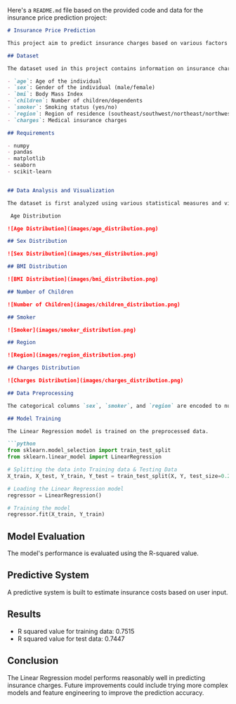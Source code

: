 Here's a `README.md` file based on the provided code and data for the insurance price prediction project:

```markdown
# Insurance Price Prediction

This project aim to predict insurance charges based on various factors such as age, sex, BMI, number of children, smoking status, and region. The model is built using Linear Regression from the scikit-learn library.

## Dataset

The dataset used in this project contains information on insurance charges along with various features:

- `age`: Age of the individual
- `sex`: Gender of the individual (male/female)
- `bmi`: Body Mass Index
- `children`: Number of children/dependents
- `smoker`: Smoking status (yes/no)
- `region`: Region of residence (southeast/southwest/northeast/northwest)
- `charges`: Medical insurance charges

## Requirements

- numpy
- pandas
- matplotlib
- seaborn
- scikit-learn


## Data Analysis and Visualization

The dataset is first analyzed using various statistical measures and visualized using plots to understand the distribution of different features.

 Age Distribution

![Age Distribution](images/age_distribution.png)

## Sex Distribution

![Sex Distribution](images/sex_distribution.png)

## BMI Distribution

![BMI Distribution](images/bmi_distribution.png)

## Number of Children

![Number of Children](images/children_distribution.png)

## Smoker

![Smoker](images/smoker_distribution.png)

## Region

![Region](images/region_distribution.png)

## Charges Distribution

![Charges Distribution](images/charges_distribution.png)

## Data Preprocessing

The categorical columns `sex`, `smoker`, and `region` are encoded to numerical values for model training.

## Model Training

The Linear Regression model is trained on the preprocessed data.

```python
from sklearn.model_selection import train_test_split
from sklearn.linear_model import LinearRegression

# Splitting the data into Training data & Testing Data
X_train, X_test, Y_train, Y_test = train_test_split(X, Y, test_size=0.2, random_state=2)

# Loading the Linear Regression model
regressor = LinearRegression()

# Training the model
regressor.fit(X_train, Y_train)
```

## Model Evaluation

The model's performance is evaluated using the R-squared value.


## Predictive System

A predictive system is built to estimate insurance costs based on user input.


## Results

- R squared value for training data: 0.7515
- R squared value for test data: 0.7447

## Conclusion

The Linear Regression model performs reasonably well in predicting insurance charges. Future improvements could include trying more complex models and feature engineering to improve the prediction accuracy.

